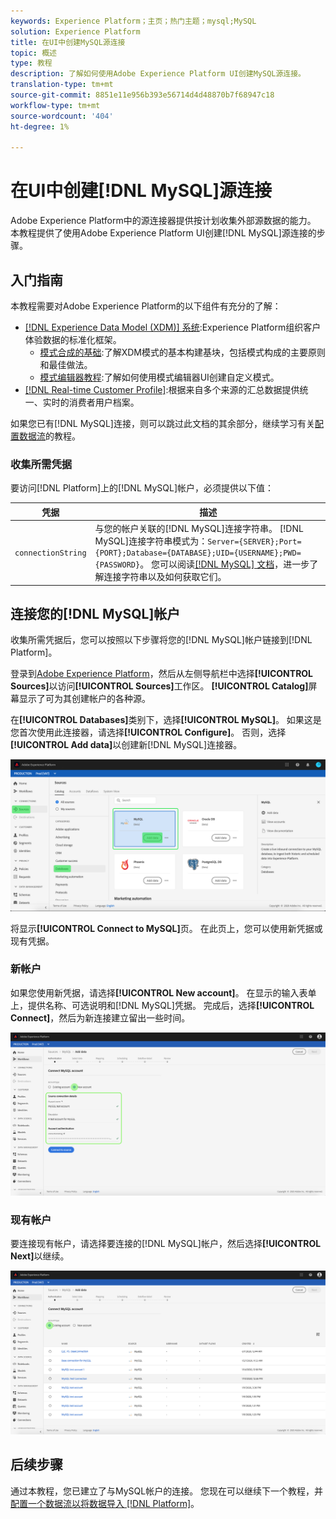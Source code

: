 ```yaml
---
keywords: Experience Platform；主页；热门主题；mysql;MySQL
solution: Experience Platform
title: 在UI中创建MySQL源连接
topic: 概述
type: 教程
description: 了解如何使用Adobe Experience Platform UI创建MySQL源连接。
translation-type: tm+mt
source-git-commit: 8851e11e956b393e56714d4d48870b7f68947c18
workflow-type: tm+mt
source-wordcount: '404'
ht-degree: 1%

---
```



# 在UI中创建[!DNL MySQL]源连接

Adobe Experience Platform中的源连接器提供按计划收集外部源数据的能力。 本教程提供了使用Adobe Experience Platform UI创建[!DNL MySQL]源连接的步骤。

## 入门指南

本教程需要对Adobe Experience Platform的以下组件有充分的了解：

* [[!DNL Experience Data Model (XDM)] 系统](../../../../../xdm/home.md):Experience Platform组织客户体验数据的标准化框架。
   * [模式合成的基础](../../../../../xdm/schema/composition.md):了解XDM模式的基本构建基块，包括模式构成的主要原则和最佳做法。
   * [模式编辑器教程](../../../../../xdm/tutorials/create-schema-ui.md):了解如何使用模式编辑器UI创建自定义模式。
* [[!DNL Real-time Customer Profile]](../../../../../profile/home.md):根据来自多个来源的汇总数据提供统一、实时的消费者用户档案。

如果您已有[!DNL MySQL]连接，则可以跳过此文档的其余部分，继续学习有关[配置数据流](../../dataflow/databases.md)的教程。

### 收集所需凭据

要访问[!DNL Platform]上的[!DNL MySQL]帐户，必须提供以下值：

| 凭据 | 描述 |
| ---------- | ----------- |
| `connectionString` | 与您的帐户关联的[!DNL MySQL]连接字符串。 [!DNL MySQL]连接字符串模式为：`Server={SERVER};Port={PORT};Database={DATABASE};UID={USERNAME};PWD={PASSWORD}`。 您可以阅读[[!DNL MySQL] 文档](https://dev.mysql.com/doc/connector-net/en/connector-net-connections-string.html)，进一步了解连接字符串以及如何获取它们。 |

## 连接您的[!DNL MySQL]帐户

收集所需凭据后，您可以按照以下步骤将您的[!DNL MySQL]帐户链接到[!DNL Platform]。

登录到[Adobe Experience Platform](https://platform.adobe.com)，然后从左侧导航栏中选择&#x200B;**[!UICONTROL Sources]**&#x200B;以访问&#x200B;**[!UICONTROL Sources]**&#x200B;工作区。 **[!UICONTROL Catalog]**&#x200B;屏幕显示了可为其创建帐户的各种源。

在&#x200B;**[!UICONTROL Databases]**&#x200B;类别下，选择&#x200B;**[!UICONTROL MySQL]**。 如果这是您首次使用此连接器，请选择&#x200B;**[!UICONTROL Configure]**。 否则，选择&#x200B;**[!UICONTROL Add data]**&#x200B;以创建新[!DNL MySQL]连接器。

![](../../../../images/tutorials/create/my-sql/catalog.png)

将显示&#x200B;**[!UICONTROL Connect to MySQL]**&#x200B;页。 在此页上，您可以使用新凭据或现有凭据。

### 新帐户

如果您使用新凭据，请选择&#x200B;**[!UICONTROL New account]**。 在显示的输入表单上，提供名称、可选说明和[!DNL MySQL]凭据。 完成后，选择&#x200B;**[!UICONTROL Connect]**，然后为新连接建立留出一些时间。

![](../../../../images/tutorials/create/my-sql/new.png)

### 现有帐户

要连接现有帐户，请选择要连接的[!DNL MySQL]帐户，然后选择&#x200B;**[!UICONTROL Next]**&#x200B;以继续。

![](../../../../images/tutorials/create/my-sql/existing.png)

## 后续步骤

通过本教程，您已建立了与MySQL帐户的连接。 您现在可以继续下一个教程，并[配置一个数据流以将数据导入 [!DNL Platform]](../../dataflow/databases.md)。